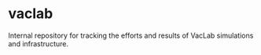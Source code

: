 # vaclab
Internal repository for tracking the efforts and results of VacLab simulations and infrastructure.
